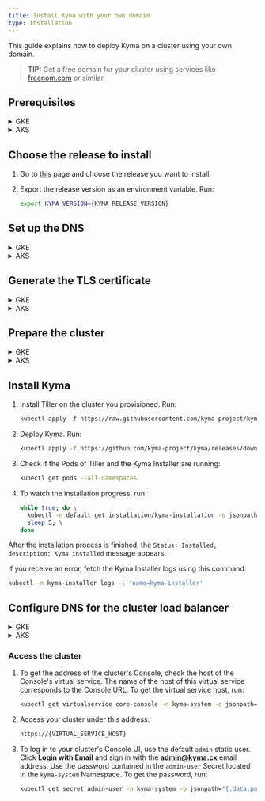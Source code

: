 ```yaml
---
title: Install Kyma with your own domain
type: Installation
---
```


This guide explains how to deploy Kyma on a cluster using your own domain.

>**TIP:** Get a free domain for your cluster using services like [freenom.com](https://www.freenom.com) or similar.

## Prerequisites

<div tabs name="prerequisites" group="use-your-own-domain">
  <details>
  <summary label="GKE">
  GKE
  </summary>

- A domain for your [Google Kubernetes Engine](https://cloud.google.com/kubernetes-engine/) (GKE) cluster
- [Google Cloud Platform](https://console.cloud.google.com/) (GCP) project with Kubernetes Engine API enabled
- [kubectl](https://kubernetes.io/docs/tasks/tools/install-kubectl/) 1.14.6 or higher
- [gcloud](https://cloud.google.com/sdk/gcloud/)
- [wget](https://www.gnu.org/software/wget/)

>**NOTE:** Running Kyma on GKE requires three [`n1-standard-4` machines](https://cloud.google.com/compute/docs/machine-types). You create these machines when you complete the **Prepare the cluster** step.

  </details>
  <details>
  <summary label="AKS">
  AKS
  </summary>

- A domain for your [Azure Kubernetes Service](https://azure.microsoft.com/services/kubernetes-service/) (AKS) cluster
- [Microsoft Azure](https://azure.microsoft.com)
- [kubectl](https://kubernetes.io/docs/tasks/tools/install-kubectl/) 1.14.6 or higher
- Tiller 2.10.0 or higher
- [Docker](https://www.docker.com/)
- A [Docker Hub](https://hub.docker.com/) account
- [az](https://docs.microsoft.com/en-us/cli/azure/install-azure-cli)

>**NOTE:** Running Kyma on AKS requires three [`Standard_D4_v3` machines](https://docs.microsoft.com/en-us/azure/virtual-machines/windows/sizes-general#dv3-series-1). You create these machines when you complete the **Prepare the cluster** step.

  </details>

</div>

## Choose the release to install

1. Go to [this](https://github.com/kyma-project/kyma/releases/) page and choose the release you want to install.

2. Export the release version as an environment variable. Run:

    ```bash
    export KYMA_VERSION={KYMA_RELEASE_VERSION}
    ```

## Set up the DNS

<div tabs name="dns-setup" group="use-your-own-domain">
  <details>
  <summary label="GKE">
  GKE
  </summary>

Delegate the management of your domain to Google Cloud DNS.

>**NOTE**: Google Cloud DNS needs to be set up only once per a DNS zone.

Follow these steps:

1. Export the project name, the domain name, and the DNS zone name as environment variables. Run these commands:

    ```bash
    export GCP_PROJECT={YOUR_GCP_PROJECT}
    export DNS_NAME={YOUR_ZONE_DOMAIN}
    export DNS_ZONE={YOUR_DNS_ZONE}
    ```

2. Create a DNS-managed zone in your Google project. Run:

    ```bash
    gcloud dns --project=$GCP_PROJECT managed-zones create $DNS_ZONE --description= --dns-name=$DNS_NAME
    ```

    Alternatively, create the DNS-managed zone through the GCP UI. In the **Network** section navigate to **Network Services**, click **Cloud DNS**, and select **Create Zone**.

3. Delegate your domain to Google name servers.

- Get the list of the name servers from the zone details. This is a sample list:

   ```bash
   ns-cloud-b1.googledomains.com.
   ns-cloud-b2.googledomains.com.
   ns-cloud-b3.googledomains.com.
   ns-cloud-b4.googledomains.com.
   ```

- Set up your domain to use these name servers.

4. Check if everything is set up correctly and your domain is managed by Google name servers. Run:

   ```bash
   host -t ns $DNS_NAME
   ```

A successful response returns the list of the name servers you fetched from GCP.

</details>
  <details>
  <summary label="AKS">
  AKS
  </summary>

Delegate the management of your domain to Azure DNS. Follow these steps:

1. Export the domain name, the sub-domain, and the resource group name as environment variables. Run these commands:

    ```bash
    export DNS_DOMAIN={YOUR_DOMAIN} # example.com
    export SUB_DOMAIN={YOUR_SUBDOMAIN} # cluster (in this case the full name of your cluster is cluster.example.com)
    export DOMAIN="$SUB_DOMAIN.$DNS_DOMAIN" # cluster.example.com
    export RS_GROUP={YOUR_RESOURCE_GROUP_NAME}
    ```

2. Create a DNS-managed zone in your Azure subscription. Run:

    ```bash
    az network dns zone create -g $RS_GROUP -n $DNS_DOMAIN
    ```

    Alternatively, create it through the Azure UI. In the **Networking** section, go to **All services**, click **DNS zones**, and select **Add**.

3. Delegate your domain to Azure name servers.

- Get the list of the name servers from the zone details. This is a sample list:

   ```bash
   ns1-05.azure-dns.com.
   ns2-05.azure-dns.net.
   ns3-05.azure-dns.org.
   ns4-05.azure-dns.info.
   ```

- Set up your domain to use these name servers.

4. Check if everything is set up correctly and your domain is managed by Azure name servers. Run:

   ```bash
   host -t ns $DNS_DOMAIN
   ```

A successful response returns the list of the name servers you fetched from Azure.

  </details>

</div>

## Generate the TLS certificate

<div tabs name="tls-certificate-generation" group="use-your-own-domain">
  <details>
  <summary label="GKE">
  GKE
  </summary>
  
Get the TLS certificate:

1. Export the certificate issuer email and the cluster domain as environment variables:

    ```bash
    export CERT_ISSUER_EMAIL={YOUR_EMAIL}
    export DOMAIN="$CLUSTER_NAME.$(echo $DNS_NAME | sed `s/\.$//`)"
    ```

2. Create a folder for certificates. Run:

    ```bash
    mkdir letsencrypt
    ```

3. Create a new service account and assign it to the **dns.admin** role. Run these commands:

    ```bash
    gcloud iam service-accounts create dnsmanager --display-name "dnsmanager" --project "$GCP_PROJECT"
    gcloud projects add-iam-policy-binding $GCP_PROJECT \
        --member serviceAccount:dnsmanager@$GCP_PROJECT.iam.gserviceaccount.com --role roles/dns.admin
    ```

    > **NOTE**: You don't have to create a new DNS manager service account (SA) every time you deploy a cluster. Instead, you can use an existing SA that has the **dns.admin** assigned.

4. Generate an access key for this account in the `letsencrypt` folder. Run:

    ```bash
    gcloud iam service-accounts keys create ./letsencrypt/key.json --iam-account dnsmanager@$GCP_PROJECT.iam.gserviceaccount.com
    ```

    > **NOTE**: The number of keys you can generate for a single service account is limited. Reuse the existing keys instead of generating a new key for every cluster.

5. Run the Certbot Docker image with the `letsencrypt` folder mounted. Certbot uses the key to apply DNS challenge for the certificate request and stores the TLS certificates in that folder. Run:

    ```bash
    docker run -it --name certbot --rm \
        -v "$(pwd)/letsencrypt:/etc/letsencrypt" \
        certbot/dns-google \
        certonly \
        -m $CERT_ISSUER_EMAIL --agree-tos --no-eff-email \
        --dns-google \
        --dns-google-credentials /etc/letsencrypt/key.json \
        --server https://acme-v02.api.letsencrypt.org/directory \
        -d "*.$DOMAIN"
    ```

6. Export the certificate and the key as environment variables. Run these commands:

    ```bash
    export TLS_CERT=$(cat ./letsencrypt/live/$DOMAIN/fullchain.pem | base64 | sed 's/ /\\ /g' | tr -d '\n');
    export TLS_KEY=$(cat ./letsencrypt/live/$DOMAIN/privkey.pem | base64 | sed 's/ /\\ /g' | tr -d '\n')
    ```

  </details>
  <details>
  <summary label="AKS">
  AKS
  </summary>

Get the TLS certificate:

>**NOTE:** Azure DNS is not yet supported by Certbot so you must perform manual verification.

1. Create a folder for certificates. Run:

    ```bash
    mkdir letsencrypt
    ```

2. Export your email address as an environment variable:

    ```bash
    export YOUR_EMAIL={YOUR_EMAIL}
    ```

3. To get the certificate, run the Certbot Docker image with the `letsencrypt` folder mounted. Certbot stores the TLS certificates in that folder.

    ```bash
    docker run -it --name certbot --rm \
        -v "$(pwd)/letsencrypt:/etc/letsencrypt" \
        certbot/certbot \
        certonly \
        -m $YOUR_EMAIL --agree-tos --no-eff-email \
        --manual \
        --manual-public-ip-logging-ok \
        --preferred-challenges dns \
        --server https://acme-v02.api.letsencrypt.org/directory \
        -d "*.$SUB_DOMAIN.$DNS_DOMAIN"
    ```

    You will see the following message:

    ```bash
    Please deploy a DNS TXT record under the name
    _acme-challenge.rc2-test.kyma.online with the following value:

    # TXT_VALUE

    Before continuing, verify the record is deployed.
    ```

    Copy the `TXT_VALUE`.

4. Open a new terminal and export these environment variables:

    ```bash
    export DNS_DOMAIN={YOUR_DOMAIN} # example.com
    export SUB_DOMAIN={YOUR_SUBDOMAIN} # cluster (in this case the full name of your cluster is cluster.example.com)
    export RS_GROUP={YOUR_RESOURCE_GROUP_NAME}
    ```

5. Export the `TXT_VALUE`.

    ```bash
    export TXT_VALUE={YOUR_TXT_VALUE}
    ```

    To modify the TXT record for your domain, run:

    ```bash
    az network dns record-set txt delete -n "_acme-challenge.$SUB_DOMAIN" -g $RS_GROUP -z $DNS_DOMAIN --yes
    az network dns record-set txt create -n "_acme-challenge.$SUB_DOMAIN" -g $RS_GROUP -z $DNS_DOMAIN --ttl 60 > /dev/null
    az network dns record-set txt add-record -n "_acme-challenge.$SUB_DOMAIN" -g $RS_GROUP -z $DNS_DOMAIN --value $TXT_VALUE
    ```

6. Go back to the first console, wait for about 2 minutes and press **Enter**.

7. Export the certificate and the key as environment variables. Run these commands:

    ```bash
    export TLS_CERT=$(cat ./letsencrypt/live/$SUB_DOMAIN.$DNS_DOMAIN/fullchain.pem | base64 | sed 's/ /\\ /g')
    export TLS_KEY=$(cat ./letsencrypt/live/$SUB_DOMAIN.$DNS_DOMAIN/privkey.pem | base64 | sed 's/ /\\ /g')
    ```

  </details>

</div>

## Prepare the cluster

<div tabs name="prepare-cluster" group="use-your-own-domain">
  <details>
  <summary label="GKE">
  GKE
  </summary>

1. Select a name for your cluster. Export the cluster name and the [zone](https://cloud.google.com/compute/docs/regions-zones/) you want to deploy to as environment variables. Run:

   ```bash
   export CLUSTER_NAME={YOUR_CLUSTER_NAME}
   export GCP_ZONE={GCP_ZONE_TO_DEPLOY_TO}
   ```

2. Create a cluster in the defined zone. Run:

   ```bash
   gcloud container --project "$GCP_PROJECT" clusters \
   create "$CLUSTER_NAME" --zone "$GCP_ZONE" \
   --cluster-version "1.14" --machine-type "n1-standard-4" \
   --addons HorizontalPodAutoscaling,HttpLoadBalancing
   ```

3. Configure kubectl to use your new cluster. Run:

   ```bash
   gcloud container clusters get-credentials $CLUSTER_NAME --zone $GCP_ZONE --project $GCP_PROJECT
   ```

4. Add your account as the cluster administrator:

   ```bash
   kubectl create clusterrolebinding cluster-admin-binding --clusterrole=cluster-admin --user=$(gcloud config get-value account)
   ```

5. Install custom installation overrides for your DNS domain and TLC certifcates. Run:

   ```bash
   kubectl create namespace kyma-installer \
   && kubectl create configmap owndomain-overrides -n kyma-installer --from-literal=global.domainName=$DOMAIN --from-literal=global.tlsCrt=$TLS_CERT --from-literal=global.tlsKey=$TLS_KEY \
   && kubectl label configmap owndomain-overrides -n kyma-installer installer=overrides
   ```

>**TIP:** An example config map is available [here](./assets/owndomain-overrides.yaml).

</details>
  <details>
  <summary label="AKS">
  AKS
  </summary>

1. Select a name for your cluster. Set the cluster name, the resource group and region as environment variables. Run:

    ```bash
    export RS_GROUP={YOUR_RESOURCE_GROUP_NAME}
    export CLUSTER_NAME={YOUR_CLUSTER_NAME}
    export REGION={YOUR_REGION} #westeurope
    ```

2. Create a resource group for all your resources:

    ```bash
    az group create --name $RS_GROUP --location $REGION
    ```

3. Create an AKS cluster. Run:

    ```bash
    az aks create \
      --resource-group $RS_GROUP \
      --name $CLUSTER_NAME \
      --node-vm-size "Standard_D4_v3" \
      --kubernetes-version 1.14.6 \
      --enable-addons "monitoring,http_application_routing" \
      --generate-ssh-keys
    ```

4. To configure kubectl to use your new cluster, run:

    ```bash
    az aks get-credentials --resource-group $RS_GROUP --name $CLUSTER_NAME
    ```

5. Add additional privileges to be able to access readiness probes endpoints on your AKS cluster.

    ```bash
    kubectl apply -f https://raw.githubusercontent.com/kyma-project/kyma/$KYMA_RELEASE_VERSION/installation/resources/azure-crb-for-healthz.yaml
    ```

6. Install custom installation overrides for AKS, your DNS domain and TLC certifcates. Run:

    ```bash
    kubectl create namespace kyma-installer \
    && kubectl create configmap owndomain-overrides -n kyma-installer --from-literal=global.domainName=$DOMAIN --from-literal=global.tlsCrt=$TLS_CERT --from-literal=global.tlsKey=$TLS_KEY \
    && kubectl label configmap owndomain-overrides -n kyma-installer installer=overrides \
    && kubectl create configmap aks-overrides -n kyma-installer --from-literal=global.proxy.excludeIPRanges=10.0.0.1 \
    && kubectl label configmap aks-overrides -n kyma-installer installer=overrides component=istio
    ```

    >**TIP:** An example config maps are available [here](./assets/owndomain-overrides.yaml) and [here](./assets/aks-overrides.yaml).

>**CAUTION:** If you define your own Kubernetes jobs on the AKS cluster, follow [this](/components/service-mesh/#troubleshooting-kubernetes-jobs-fail-on-aks) troubleshooting guide to avoid jobs running endlessly on AKS deployments of Kyma.

  </details>

</div>

## Install Kyma

1. Install Tiller on the cluster you provisioned. Run:

   ```bash
   kubectl apply -f https://raw.githubusercontent.com/kyma-project/kyma/$KYMA_VERSION/installation/resources/tiller.yaml
   ```

2. Deploy Kyma. Run:

    ```bash
    kubectl apply -f https://github.com/kyma-project/kyma/releases/download/$KYMA_VERSION/kyma-installer-cluster.yaml
    ```

3. Check if the Pods of Tiller and the Kyma Installer are running:

    ```bash
    kubectl get pods --all-namespaces
    ```

4. To watch the installation progress, run:

    ```bash
    while true; do \
      kubectl -n default get installation/kyma-installation -o jsonpath="{'Status: '}{.status.state}{', description: '}{.status.description}"; echo; \
      sleep 5; \
    done
    ```

After the installation process is finished, the `Status: Installed, description: Kyma installed` message appears.

If you receive an error, fetch the Kyma Installer logs using this command:

```bash
kubectl -n kyma-installer logs -l 'name=kyma-installer'
```

## Configure DNS for the cluster load balancer

<div tabs name="configure-dns" group="use-your-domain">
  <details>
  <summary label="GKE">
  GKE
  </summary>

To add DNS entries, run these commands:

```bash
export EXTERNAL_PUBLIC_IP=$(kubectl get service -n istio-system istio-ingressgateway -o jsonpath="{.status.loadBalancer.ingress[0].ip}")

export APISERVER_PUBLIC_IP=$(kubectl get service -n kyma-system apiserver-proxy-ssl -o jsonpath="{.status.loadBalancer.ingress[0].ip}")

gcloud dns --project=$GCP_PROJECT record-sets transaction start --zone=$DNS_ZONE

gcloud dns --project=$GCP_PROJECT record-sets transaction add $EXTERNAL_PUBLIC_IP --name=\*.$DOMAIN. --ttl=60 --type=A --zone=$DNS_ZONE

gcloud dns --project=$GCP_PROJECT record-sets transaction add $APISERVER_PUBLIC_IP --name=\apiserver.$DOMAIN. --ttl=60 --type=A --zone=$DNS_ZONE

gcloud dns --project=$GCP_PROJECT record-sets transaction execute --zone=$DNS_ZONE
```

  </details>
  <details>
  <summary label="AKS">
  AKS
  </summary>

To add DNS entries, run these commands:

```bash
export EXTERNAL_PUBLIC_IP=$(kubectl get service -n istio-system istio-ingressgateway -o jsonpath="{.status.loadBalancer.ingress[0].ip}")

export APISERVER_PUBLIC_IP=$(kubectl get service -n kyma-system apiserver-proxy-ssl -o jsonpath="{.status.loadBalancer.ingress[0].ip}")

az network dns record-set a create -g $RS_GROUP -z $DNS_DOMAIN -n \*.$SUB_DOMAIN --ttl 60
az network dns record-set a add-record -g $RS_GROUP -z $DNS_DOMAIN -n \*.$SUB_DOMAIN -a $EXTERNAL_PUBLIC_IP

az network dns record-set a create -g $RS_GROUP -z $DNS_DOMAIN -n apiserver.$SUB_DOMAIN --ttl 60
az network dns record-set a add-record -g $RS_GROUP -z $DNS_DOMAIN -n apiserver.$SUB_DOMAIN -a $APISERVER_PUBLIC_IP
```

  </details>

</div>

### Access the cluster

1. To get the address of the cluster's Console, check the host of the Console's virtual service. The name of the host of this virtual service corresponds to the Console URL. To get the virtual service host, run:

    ```bash
    kubectl get virtualservice core-console -n kyma-system -o jsonpath='{ .spec.hosts[0] }'
    ```

2. Access your cluster under this address:

    ```bash
    https://{VIRTUAL_SERVICE_HOST}
    ```

3. To log in to your cluster's Console UI, use the default `admin` static user. Click **Login with Email** and sign in with the **admin@kyma.cx** email address. Use the password contained in the `admin-user` Secret located in the `kyma-system` Namespace. To get the password, run:

    ```bash
    kubectl get secret admin-user -n kyma-system -o jsonpath="{.data.password}" | base64 --decode
    ```
